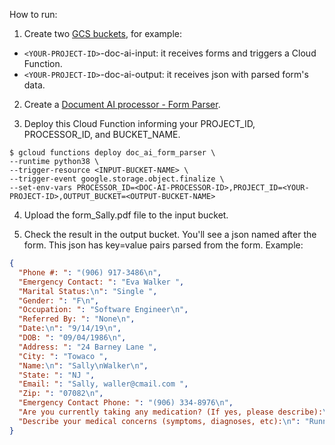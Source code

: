 

How to run:

1. Create two [GCS buckets](https://console.cloud.google.com/storage/browser), for example:
- `<YOUR-PROJECT-ID>`-doc-ai-input: it receives forms and triggers a Cloud Function.
- `<YOUR-PROJECT-ID>`-doc-ai-output: it receives json with parsed form's data.

2. Create a [Document AI processor - Form Parser](https://console.cloud.google.com/ai/document-ai).

3. Deploy this Cloud Function informing your PROJECT_ID, PROCESSOR_ID, and BUCKET_NAME.
```
$ gcloud functions deploy doc_ai_form_parser \
--runtime python38 \
--trigger-resource <INPUT-BUCKET-NAME> \
--trigger-event google.storage.object.finalize \
--set-env-vars PROCESSOR_ID=<DOC-AI-PROCESSOR-ID>,PROJECT_ID=<YOUR-PROJECT-ID>,OUTPUT_BUCKET=<OUTPUT-BUCKET-NAME>
```

4. Upload the form_Sally.pdf file to the input bucket.

5. Check the result in the output bucket. You'll see a json named after the form. This json has key=value pairs parsed from the form.
Example:
```json
{
  "Phone #: ": "(906) 917-3486\n",
  "Emergency Contact: ": "Eva Walker ",
  "Marital Status:\n": "Single ",
  "Gender: ": "F\n",
  "Occupation: ": "Software Engineer\n",
  "Referred By: ": "None\n",
  "Date:\n": "9/14/19\n",
  "DOB: ": "09/04/1986\n",
  "Address: ": "24 Barney Lane ",
  "City: ": "Towaco ",
  "Name:\n": "Sally\nWalker\n",
  "State: ": "NJ ",
  "Email: ": "Sally, waller@cmail.com ",
  "Zip: ": "07082\n",
  "Emergency Contact Phone: ": "(906) 334-8976\n",
  "Are you currently taking any medication? (If yes, please describe):\n": "Vyvanse (25mg) daily for attention\n",
  "Describe your medical concerns (symptoms, diagnoses, etc):\n": "Runny nose, mucas in thwat, weakness,\naches, chills, tired\n"
}
```
